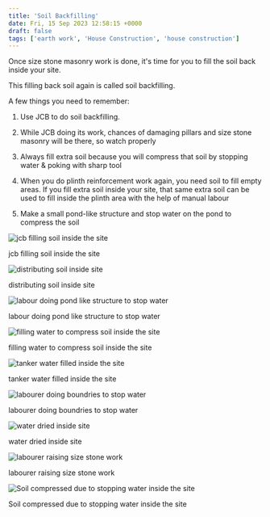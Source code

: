 ```yaml
---
title: 'Soil Backfilling'
date: Fri, 15 Sep 2023 12:58:15 +0000
draft: false
tags: ['earth work', 'House Construction', 'house construction']
---
```


Once size stone masonry work is done, it's time for you to fill the soil back inside your site.

This filling back soil again is called soil backfilling.

A few things you need to remember:

1) Use JCB to do soil backfilling.

2) While JCB doing its work, chances of damaging pillars and size stone masonry will be there, so watch properly

3) Always fill extra soil because you will compress that soil by stopping water & poking with sharp tool

4) When you do plinth reinforcement work again, you need soil to fill empty areas. If you fill extra soil inside your site, that same extra soil can be used to fill inside the plinth area with the help of manual labour

5) Make a small pond-like structure and stop water on the pond to compress the soil

![jcb filling soil inside the site](/soil-backfilling/images/jcb-filling-soil-inside-the-site.jpg "jcb filling soil inside the site")

jcb filling soil inside the site

![distributing soil inside site](/soil-backfilling/images/distributing-soil-inside-site.jpg "distributing soil inside site")

distributing soil inside site

![labour doing pond like structure to stop water](/soil-backfilling/images/manual-labour-doing-pond-like-structure-to-stop-water.jpg "labour doing pond like structure to stop water")

labour doing pond like structure to stop water

![filling water to compress soil inside the site](/soil-backfilling/images/filling-water-to-compress-soil-inside-the-site.jpg "filling water to compress soil inside the site")

filling water to compress soil inside the site

![tanker water filled inside the site ](/soil-backfilling/images/tanker-water-filled-inside-the-site.jpg "tanker water filled inside the site ")

tanker water filled inside the site

![labourer doing boundries to stop water](/soil-backfilling/images/labourer-doing-bondries-to-stop-water.jpg "labourer doing boundries to stop water")

labourer doing boundries to stop water

![water dried inside site](/soil-backfilling/images/water-dried-inside-site.jpg "water dried inside site")

water dried inside site

![labourer raising size stone work](/soil-backfilling/images/laborer-raising-size-stone-work.jpg "labourer raising size stone work")

labourer raising size stone work

![Soil compressed due to stopping water inside the site](/soil-backfilling/images/Soil-compressed-due-to-stopping-water-inside-the-site.jpg "Soil compressed due to stopping water inside the site")

Soil compressed due to stopping water inside the site
